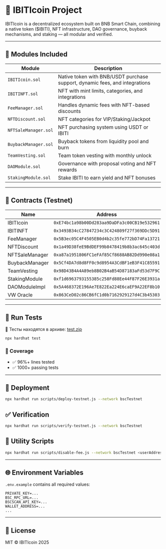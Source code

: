# 🚀 IBITIcoin Project

IBITIcoin is a decentralized ecosystem built on BNB Smart Chain, combining a native token ($IBITI), NFT infrastructure, DAO governance, buyback mechanisms, and staking — all modular and verified.

---

## 🧩 Modules Included

| Module             | Description |
|--------------------|-------------|
| `IBITIcoin.sol`    | Native token with BNB/USDT purchase support, dynamic fees, and integrations |
| `IBITINFT.sol`     | NFT with mint limits, categories, and integrations |
| `FeeManager.sol`   | Handles dynamic fees with NFT-based discounts |
| `NFTDiscount.sol`  | NFT categories for VIP/Staking/Jackpot |
| `NFTSaleManager.sol` | NFT purchasing system using USDT or IBITI |
| `BuybackManager.sol` | Buyback tokens from liquidity pool and burn |
| `TeamVesting.sol`  | Team token vesting with monthly unlock |
| `DAOModule.sol`    | Governance with proposal voting and NFT rewards |
| `StakingModule.sol` | Stake IBITI to earn yield and NFT bonuses |

---

## 📄 Contracts (Testnet)

| Name | Address |
|------|---------|
| IBITIcoin | `0xE74bc1a98b00Dd283aa9DaDFa3c00CB19e532961` |
| IBITINFT | `0x3493B34cC27847234c3C424809f27f369DDc5D91` |
| FeeManager | `0x5B3ec05C4F4505EB0d4b2c35fe772bD74Fa13721` |
| NFTDiscount | `0x1a49D38feE9BdDEF99b8478419b8b3ac645c403d` |
| NFTSaleManager | `0xa87a1951806FC1eFAf85Cf8688AB82Dd990e08a1` |
| BuybackManager | `0x5Cf4DA7d8d8FF0c9d8954A3CdBF1eB3F41C85591` |
| TeamVesting | `0x98D43B4A4A89eb8B02B4aB54D87183aFd53d7F9C` |
| StakingModule | `0xf1d6963793155385c258Fd88Ee44F87F26E3931a` |
| DAOModuleImpl | `0x5A468372E196Ae7E822Ea224E6caEF9A22EF8b10` |
| VW Oracle | `0x863CeD02c86CB6fC1d0b7162929127d4C3b45303` |

---

## 🧪 Run Tests
📂 Тесты находятся в архиве: [test.zip](./Архив%20ZIP%20-%20WinRAR.zip)
```bash
npx hardhat test
```

### 🔎 Coverage

- ✅ 96%+ lines tested
- ✅ 1000+ passing tests

---

## 🚀 Deployment

```bash
npx hardhat run scripts/deploy-testnet.js --network bscTestnet
```

## ✅ Verification

```bash
npx hardhat run scripts/verify-testnet.js --network bscTestnet
```

## 🔐 Utility Scripts

```bash
npx hardhat run scripts/disable-fee.js --network bscTestnet <userAddress>
```

---

## 🌐 Environment Variables

`.env.example` contains all required values:

```
PRIVATE_KEY=...
BSC_RPC_URL=...
BSCSCAN_API_KEY=...
WALLET_ADDRESS=...
...
```

---

## 📜 License

MIT © IBITIcoin 2025
